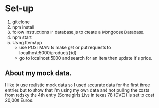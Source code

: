# Set-up
1. git clone
2. npm install
3. follow instructions in database.js to create a Mongoose Database.
4. npm start
5. Using ItemApp
    * use POSTMAN to make get or put requests to localhost:5000/product/{:id}
    * go to localhost:5000 and search for an item then update it's price.

## About my mock data.
I like to use realistic mock data so I used accurate data for the first three entries but to show that I'm using my own data and not pulling the costs from redsky the 4th entry (Some girls:Live in texas 78 (DVD)) is set to cost 20,000 Euros.